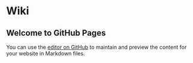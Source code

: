 # Wiki

## Welcome to GitHub Pages

You can use the [editor on GitHub](https://github.com/desenho-2019/Wiki/edit/master/README.md) to maintain and preview the content for your website in Markdown files.
